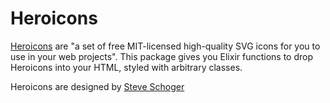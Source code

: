 # Heroicons

[Heroicons](https://github.com/tailwindlabs/heroicons) are "a set of free MIT-licensed high-quality SVG icons for you to use in your web projects". This package gives you Elixir functions to drop Heroicons into your HTML, styled with arbitrary classes.

Heroicons are designed by [Steve Schoger](https://twitter.com/steveschoger)